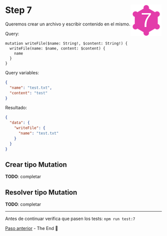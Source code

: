 # Step 7 <img align="right" width="100" height="100" src="../img/graphql-fs-level-7.png">

Queremos crear un archivo y escribir contenido en el mismo.

Query:

```gql
mutation writeFile($name: String!, $content: String!) {
  writeFile(name: $name, content: $content) {
    name
  }
}
```

Query variables:

```json
{
  "name": "test.txt",
  "content": "test"
}
```

Resultado:

```json
{
  "data": {
    "writeFile": {
      "name": "test.txt"
    }
  }
}
```

## Crear tipo __Mutation__

__TODO__: completar

## Resolver tipo __Mutation__

__TODO__: completar

---

Antes de continuar verifica que pasen los tests: `npm run test:7`

[Paso anterior](STEP-6.md) - The End :tada:

